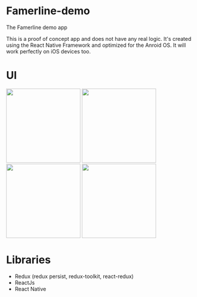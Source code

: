 # Famerline-demo
The Famerline demo app

This is a proof of concept app and does not have any real logic.
It's created using the React Native Framework and optimized for the Anroid OS.
It will work perfectly on iOS devices too.

# UI
<div>
   <img src="https://user-images.githubusercontent.com/38583057/220949766-3862b74f-2fac-423c-9e8f-5daabacd2761.jpeg" style="width:200px" />
   <img src="https://user-images.githubusercontent.com/38583057/220949692-0defe8d5-79d6-41e7-97ca-10cca398f792.jpeg" style="width:200px" />
   <img src="https://user-images.githubusercontent.com/38583057/220949751-86576f09-d8e7-411f-ae76-2126f565a4bc.jpeg" style="width:200px" />
   <img src="https://user-images.githubusercontent.com/38583057/220949731-9d2f3ae7-6ac7-4f8b-a072-7d72d8ebebf6.jpeg" style="width:200px" />
</div>

# Libraries
- Redux (redux persist, redux-toolkit, react-redux)
- ReactJs
- React Native
